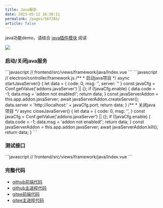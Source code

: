 ```yaml
---
title: Java服务
date: 2023-05-12 16:30:11
permalink: /pages/56f285/
article: false
---
```


java功能demo，请结合 [java插件模块](/pages/c08bd9/) 阅读

<!-- ![](/img/demo/framework/demo-framework-java.png) -->
![](https://img01.kaka996.com/ee/demo-framework-java.png)

### 启动/关闭java服务

<code-group>
  <code-block title="前端" active>
  ```javascript
  // frontend/src/views/framework/java/Index.vue
  <script>
    startServer () {
      this.$ipc.invoke(ipcApiRoute.startJavaServer, {}).then(r => {
        if (r.code != 0) {
          this.$message.error(r.msg);
        } else {
          this.$message.info('异步启动');
        }
      })
    },
    closeServer () {
      this.$ipc.invoke(ipcApiRoute.closeJavaServer, {}).then(r => {
        if (r.code != 0) {
          this.$message.error(r.msg);
        }
        this.$message.info('异步关闭');
      })
    },
  </script> 
  ```
  </code-block>

  <code-block title="主进程">
  ```javascript
  // electron/controller/framework.js
  /**
   * 启动java项目
   */ 
  async startJavaServer() {
    let data = {
      code: 0,
      msg: '',
      server: ''
    }
    const javaCfg = Conf.getValue('addons.javaServer') || {};
    if (!javaCfg.enable) {
      data.code = -1;
      data.msg = 'addon not enabled!';
      return data;
    }
    const javaServerAddon = this.app.addon.javaServer;
    await javaServerAddon.createServer();
    data.server = 'http://localhost:' + javaCfg.port;
    return data;
  }
  /**
   * 关闭java项目
   */ 
  async closeJavaServer() {
    let data = {
      code: 0,
      msg: '',
    }
    const javaCfg = Conf.getValue('addons.javaServer') || {};
    if (!javaCfg.enable) {
      data.code = -1;
      data.msg = 'addon not enabled!';
      return data;
    }
    const javaServerAddon = this.app.addon.javaServer;
    await javaServerAddon.kill();
    return data;
  }
  ```
  </code-block>
</code-group>

### 测试接口

<code-group>
  <code-block title="前端" active>
  ```javascript
  // frontend/src/views/framework/java/Index.vue
  <script>
    sendRequest () {
      const server = storage.get('javaService') || '';
      if (server == '') {
        this.$message.error('服务未开启 或 正在启动中');
        return
      }
      let testApi = server + '/test1/get';
      let params = {
        url: testApi,
        method: 'get',
        params: { id: '1111111'},
        timeout: 60000,
      }
      this.$http(params).then(res => {
        this.$message.info(`java服务返回: ${res}`, );
      })
    },
  </script> 
  ```
  </code-block>
</code-group>


### 完整代码
- [github前端代码](https://github.com/dromara/electron-egg/blob/demo/frontend/src/views/framework/java/Index.vue)
- [github主进程代码](https://github.com/dromara/electron-egg/blob/demo/electron/controller/framework.js)
- [gitee前端代码](https://gitee.com/dromara/electron-egg/blob/demo/frontend/src/views/framework/java/Index.vue)
- [gitee主进程代码](https://gitee.com/dromara/electron-egg/blob/demo/electron/controller/framework.js)